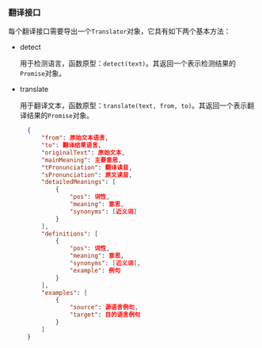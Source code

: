 ### 翻译接口

每个翻译接口需要导出一个`Translator`对象，它具有如下两个基本方法：

* detect

  用于检测语言，函数原型：`detect(text)`。其返回一个表示检测结果的`Promise`对象。

* translate

  用于翻译文本，函数原型：`translate(text, from, to)`。其返回一个表示翻译结果的`Promise`对象。

  ```json
    {
		"from": 原始文本语言,
		"to": 翻译结果语言,
        "originalText": 原始文本,
        "mainMeaning": 主要意思,
        "tPronunciation": 翻译读音,
        "sPronunciation": 原文读音,
        "detailedMeanings": [
          	{
				"pos": 词性,
            	"meaning": 意思,
            	"synonyms": [近义词]
          	}
        ],
        "definitions": [
			{
				"pos": 词性,
            	"meaning": 意思,
				"synonyms": [近义词],
				"example": 例句
			}
		],
        "examples": [
			{
				"source": 源语言例句,
				"target": 目的语言例句
			}
		]
    }
  ```
